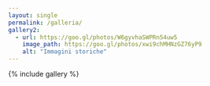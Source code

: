 ```yaml
---
layout: single
permalink: /galleria/
gallery2:
  - url: https://goo.gl/photos/W6gyvhaSWPRn54uw5
    image_path: https://goo.gl/photos/xwi9chMHNzGZ76yP9
    alt: "Immagini storiche"
---
```


{% include gallery %}